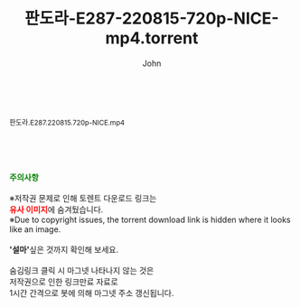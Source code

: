 ﻿---
layout: post
title:  "판도라-E287-220815-720p-NICE-mp4.torrent"
author: John
categories: [ 방송/음악 ]
tags: [  ]
image:  
description: "판도라-E287-220815-720p-NICE-mp4 torrent 정보 공유"
toc: true
toc_sticky: true
---

<br>
<div class="view-img">
<a class="view_image" href="http://torrentmobile61.com/bbs/view_image.php?fn=%2Fdata%2Ffile%2Fmusic%2F3735183265_ROfc6nhK_e29386bb86aadc976a6abef5665141b7f31df2ae.jpg" target="_blank"><img alt="" class="img-tag" content="http://torrentmobile61.com/data/file/music/3735183265_ROfc6nhK_e29386bb86aadc976a6abef5665141b7f31df2ae.jpg" itemprop="image" src="http://torrentmobile61.com/data/file/music/3735183265_ROfc6nhK_e29386bb86aadc976a6abef5665141b7f31df2ae.jpg"/></a></div><div class="view-content" itemprop="description">
<p><span style="font-size:12px;">판도라.E287.220815.720p-NICE.mp4</span> </p> </div>
    
<br><br><br>
<p data-ke-size="size16"><b><span style="color: green;">주의사항</span></b><br /><br />※저작권 문제로 인해 토렌트 다운로드 링크는<br /><b><span style="color: red;">유사 이미지</span></b>에 숨겨뒀습니다.<br />※Due to copyright issues, the torrent download link is hidden where it looks like an image.<br /><br /><b>'설마'</b>싶은 것까지 확인해 보세요.<br /><br />숨김링크 클릭 시 마그넷 나타나지 않는 것은<br />저작권으로 인한 링크만료 자료로<br />1시간 간격으로 봇에 의해 마그넷 주소 갱신됩니다.</p>
